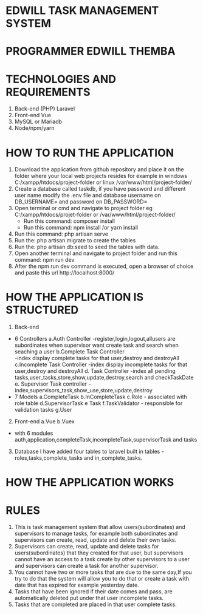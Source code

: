 # EDWILL TASK MANAGEMENT SYSTEM
# PROGRAMMER EDWILL THEMBA 
# TECHNOLOGIES AND REQUIREMENTS
 1. Back-end (PHP) Laravel
 2. Front-end Vue
 3. MySQL or Mariadb
 4. Node/npm/yarn
# HOW TO RUN THE APPLICATION
1. Download the application from github repository and place it on the folder where your
   local web projects resides for example in windows C:/xampp/htdocs/project-folder or
   linux  /var/www/html/project-folder/
2. Create a database called taskdb, if you have password and different user name modify 
   the .env file and database username on DB_USERNAME= and password on DB_PASSWORD=
3. Open terminal or cmd and navigate to project folder eg  C:/xampp/htdocs/projet-folder
   or  /var/www/html/project-folder/
   - Run this command: composer install  
   - Run this command: npm install /or yarn install
4. Run this command: php artisan serve
5. Run the: php artisan migrate to create the tables
6. Run the: php artisan db:seed to seed the tables with data.
7. Open another terminal and navigate to project folder and run this command: npm run dev
8. After the npm run dev command is executed, open a browser of choice and paste this url
   http://localhost:8000/
# HOW THE APPLICATION IS STRUCTURED
1. Back-end
- 6 Controllers
a.Auth Controller
 -register,login,logout,allusers are subordinates when supervisor want create task and 
  search when seaching a user
b.Complete Task  Controller  
 -index display complete tasks for that user,destroy and destroyAll
c.Incomplete Task Controller
 -index display incomplete tasks for that user,destroy and destroyAll
d. Task Controller
 -index all pending tasks,user_tasks,store,show,update,destroy,search and checkTaskDate
e. Supervisor Task controller
-index,supervisors_task,show_use,store,update,destroy
- 7 Models
a.CompleteTask
b.InCompleteTask
c.Role - associated with role table
d.SupervisorTask
e Task
f.TaskValidator - responsible for validation tasks 
g.User
2. Front-end
a.Vue
b.Vuex
  -  with 6 modules
    auth,application,completeTask,incompleteTask,supervisorTask and tasks
3. Database
  I have added four tables to laravel built in tables
  -roles,tasks,complete_tasks and in_complete_tasks.
# HOW THE APPLICATION WORKS

# RULES
 1. This is task management system that allow users(subordinates) and supervisors to manage tasks, for example both subordinates and supervisors can create, read, update and delete their own tasks.
 2. Supervisors can create, read, update and delete tasks for users(subordinates) that they created for that user, but supervisors cannot have an access to a task create by other supervisors to a user and supervisors can create a task for another supervisor.
 3. You cannot have two or more tasks that are due to the same day,If you try to do that the system will allow you to do that or create a task with date that has expired for example yesterday date.
 4. Tasks that have been ignored if their date comes and pass, are automatically deleted  put under that user incomplete tasks.
 5. Tasks that are completed are placed in that user complete tasks.

